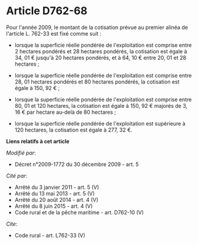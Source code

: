 # Article D762-68

Pour l'année 2009, le montant de la cotisation prévue au premier alinéa de l'article L. 762-33 est fixé comme suit :

- lorsque la superficie réelle pondérée de l'exploitation est comprise entre 2 hectares pondérés et 28 hectares pondérés, la
cotisation est égale à 34, 01 € jusqu'à 20 hectares pondérés, et à 64, 10 € entre 20, 01 et 28 hectares ;

- lorsque la superficie réelle pondérée de l'exploitation est comprise entre 28, 01 hectares pondérés et 80 hectares
pondérés, la cotisation est égale à 150, 92 € ;

- lorsque la superficie réelle pondérée de l'exploitation est comprise entre 80, 01 et 120 hectares, la cotisation est égale
à 150, 92 € majorés de 3, 16 € par hectare au-delà de 80 hectares ;

- lorsque la superficie réelle pondérée de l'exploitation est supérieure à 120 hectares, la cotisation est égale à 277, 32 €.

**Liens relatifs à cet article**

_Modifié par_:

  - Décret n°2009-1772 du 30 décembre 2009 - art. 5

_Cité par_:

  - Arrêté du 3 janvier 2011 - art. 5 (V)
  - Arrêté du 13 mai 2013 - art. 5 (V)
  - Arrêté du 20 août 2014 - art. 4 (V)
  - Arrêté du 8 juin 2015 - art. 4 (V)
  - Code rural et de la pêche maritime - art. D762-10 (V)

_Cite_:

  - Code rural - art. L762-33 (V)
